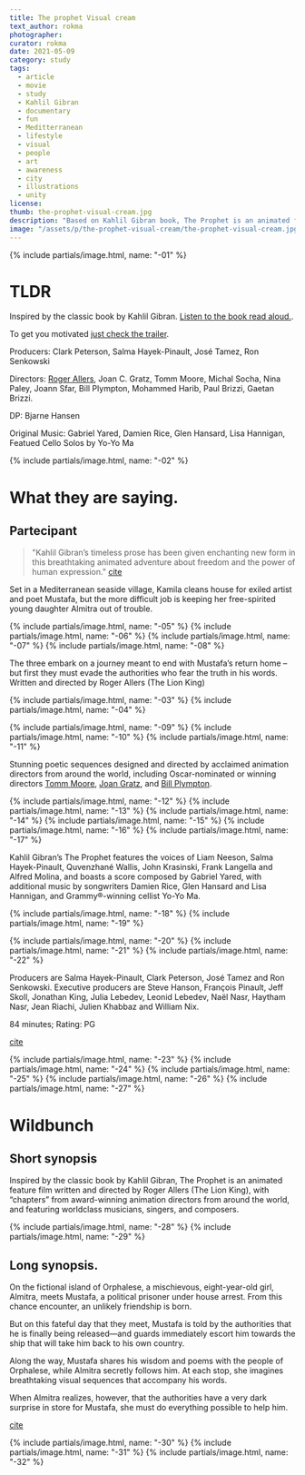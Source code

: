 ```yaml
---
title: The prophet Visual cream
text_author: rokma
photographer:
curator: rokma
date: 2021-05-09
category: study
tags:
  - article
  - movie
  - study
  - Kahlil Gibran
  - documentary
  - fun
  - Meditterranean
  - lifestyle
  - visual
  - people
  - art
  - awareness
  - city
  - illustrations
  - unity
license:
thumb: the-prophet-visual-cream.jpg
description: "Based on Kahlil Gibran book, The Prophet is an animated feature film by Roger Allers, with chapters from award-winning animation directors. Excellent drawing complement the high poetry worth becoming a teacher book."
image: "/assets/p/the-prophet-visual-cream/the-prophet-visual-cream.jpg"
---
```


{% include partials/image.html, name: "-01" %}

# TLDR

Inspired by the classic book by Kahlil Gibran. [Listen to the book read aloud.](https://youtu.be/UtcZwDOvSkg).

To get you motivated [just check the trailer](https://youtu.be/h9dY5zkwK5M).

Producers: Clark Peterson, Salma Hayek-Pinault, José Tamez, Ron Senkowski

Directors: [Roger Allers](https://en.wikipedia.org/wiki/Roger_Allers), Joan C. Gratz, Tomm Moore, Michal Socha, Nina Paley, Joann Sfar, Bill Plympton, Mohammed Harib, Paul Brizzi, Gaetan Brizzi.

DP: Bjarne Hansen

Original Music: Gabriel Yared, Damien Rice, Glen Hansard, Lisa Hannigan, Featued Cello Solos by Yo-Yo Ma


{% include partials/image.html, name: "-02" %}


# What they are saying.

## Partecipant

>"Kahlil Gibran’s timeless prose has been given enchanting new form in this breathtaking animated adventure about freedom and the power of human expression." [cite](https://participant.com/film/kahlil-gibrans-prophet)

Set in a Mediterranean seaside village, Kamila cleans house for exiled artist and poet Mustafa, but the more difficult job is keeping her free-spirited young daughter Almitra out of trouble.


{% include partials/image.html, name: "-05" %}
{% include partials/image.html, name: "-06" %}
{% include partials/image.html, name: "-07" %}
{% include partials/image.html, name: "-08" %}

The three embark on a journey meant to end with Mustafa’s return home – but first they must evade the authorities who fear the truth in his words. Written and directed by Roger Allers (The Lion King)


{% include partials/image.html, name: "-03" %}
{% include partials/image.html, name: "-04" %}

{% include partials/image.html, name: "-09" %}
{% include partials/image.html, name: "-10" %}
{% include partials/image.html, name: "-11" %}

Stunning poetic sequences designed and directed by acclaimed animation directors from around the world, including Oscar-nominated or winning directors [Tomm Moore](https://en.wikipedia.org/wiki/Tomm_Moore), [Joan Gratz](https://en.wikipedia.org/wiki/Joan_C._Gratz), and [Bill Plympton](https://en.wikipedia.org/wiki/Bill_Plympton).


{% include partials/image.html, name: "-12" %}
{% include partials/image.html, name: "-13" %}
{% include partials/image.html, name: "-14" %}
{% include partials/image.html, name: "-15" %}
{% include partials/image.html, name: "-16" %}
{% include partials/image.html, name: "-17" %}


Kahlil Gibran’s The Prophet features the voices of Liam Neeson, Salma Hayek-Pinault, Quvenzhané Wallis, John Krasinski, Frank Langella and Alfred Molina, and boasts a score composed by Gabriel Yared, with additional music by songwriters Damien Rice, Glen Hansard and Lisa Hannigan, and Grammy®-winning cellist Yo-Yo Ma.


{% include partials/image.html, name: "-18" %}
{% include partials/image.html, name: "-19" %}

{% include partials/image.html, name: "-20" %}
{% include partials/image.html, name: "-21" %}
{% include partials/image.html, name: "-22" %}


Producers are Salma Hayek-Pinault, Clark Peterson, José Tamez and Ron Senkowski. Executive producers are Steve Hanson, François Pinault, Jeff Skoll, Jonathan King, Julia Lebedev, Leonid Lebedev, Naël Nasr, Haytham Nasr, Jean Riachi, Julien Khabbaz and William Nix.

84 minutes; Rating: PG

[cite](https://participant.com/film/kahlil-gibrans-prophet)


{% include partials/image.html, name: "-23" %}
{% include partials/image.html, name: "-24" %}
{% include partials/image.html, name: "-25" %}
{% include partials/image.html, name: "-26" %}
{% include partials/image.html, name: "-27" %}

# Wildbunch

## Short synopsis

Inspired by the classic book by Kahlil Gibran, The Prophet is an animated feature film written and directed by Roger Allers (The Lion King), with “chapters” from award-winning animation directors from around the world, and featuring worldclass musicians, singers, and composers.


{% include partials/image.html, name: "-28" %}
{% include partials/image.html, name: "-29" %}

## Long synopsis.

On the fictional island of Orphalese, a mischievous, eight-year-old girl, Almitra, meets Mustafa, a political prisoner under house arrest. From this chance encounter, an unlikely friendship is born.

But on this fateful day that they meet, Mustafa is told by the authorities that he is finally being released—and guards immediately escort him towards the ship that will take him back to his own country.

Along the way, Mustafa shares his wisdom and poems with the people of Orphalese, while Almitra secretly follows him. At each stop, she imagines breathtaking visual sequences that accompany his words.

When Almitra realizes, however, that the authorities have a very dark surprise in store for Mustafa, she must do everything possible to help him.

[cite](https://www.wildbunch.biz/movie/kahlil-gibrans-the-prophet/)


{% include partials/image.html, name: "-30" %}
{% include partials/image.html, name: "-31" %}
{% include partials/image.html, name: "-32" %}
